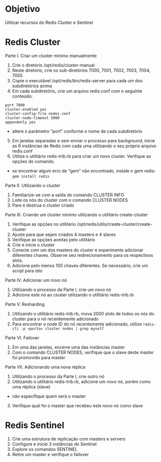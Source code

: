 # Objetivo

Utilizar recursos do Redis Cluster e Sentinel 

# Redis Cluster

Parte I. Criar um cluster mínimo manualmente

1. Crie o diretório /opt/redis/cluster-manual
2. Neste diretório, crie os sub-diretórios 7000, 7001, 7002, 7003, 7004, 7005
3. Copie o executável /opt/redis/bin/redis-server para cada um dos subdiretórios acima
4. Em cada subdiretório, crie um arquivo redis.conf com o seguinte conteúdo:
```
port 7000
cluster-enabled yes
cluster-config-file nodes.conf
cluster-node-timeout 5000
appendonly yes
```
- altere o parâmetro "port" conforme o nome de cada subdiretório
5. Em janelas separadas e sem enviar o processo para background, inicie as 6 instâncias de Redis com cada uma utilizando o seu próprio arquivo redis.conf
6. Utilize o utilitário redis-trib.rb para criar um novo cluster. Verifique as opções do comando.
- se encontrar algum erro de "gem" não encontrado, instale o gem redis: `gem install redis`

Parte II. Utilizando o cluster
1. Familiarize-se com a saída do comando CLUSTER INFO
2. Liste os nós do cluster com o comando CLUSTER NODES
3. Pare e destrua o cluster criado

Parte III. Criando um cluster mínimo utilizando o utilitário create-cluster
1. Verifique as opções no utilitário /opt/redis/utils/create-cluster/create-cluster
2. Ajuste para que sejam criados 4 masters e 4 slaves
3. Verifique as opções aceitas pelo utilitário
4. Crie e inicie o cluster
5. Conecte com um dos masters do cluster e experimente adicionar diferentes chaves. Observe seu redirecionamento para os respectivos slots.
6. Adicione pelo menos 100 chaves diferentes. Se necessário, crie um script para isto

Parte IV. Adicionar um novo nó
1. Utilizando o processo da Parte I, crie um novo nó
2. Adicione este nó ao cluster utilizando o utilitário redis-trib.rb

Parte V. Resharding
1. Utilizando o utilitário redis-trib.rb, mova 2000 slots de todos os nós do cluster para o nó recentemente adicionado
2. Para encontrar o node ID do nó recentemente adicionado, utilize `redis-cli -p <porta> cluster nodes | grep myself`

Parte VI. Failover
1. Em uma das janelas, encerre uma das instâncias master
2. Com o comando CLUSTER NODES, verifique que o slave deste master foi promovido para master

Parte VII. Adicionando uma nova réplica
1. Utilizando o processo da Parte I, crie outro nó 
2. Utilizando o utilitário redis-trib.rb, adicione um novo nó, porém como uma réplica (slave)
- não especifique quem será o master
3. Verifique qual foi o master que recebeu este novo nó como slave

# Redis Sentinel

1. Crie uma estrutura de replicação com masters e servers
2. Configure e inicie 3 instâncias do Sentinel
3. Explore os comandos SENTINEL
4. Retire um master e verifique o failover
